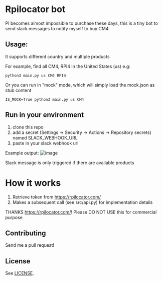 # Rpilocator bot
PI becomes almost impossible to purchase these days, this is a tiny bot to send slack messages to notify myself to buy CM4

## Usage:
It supports different country and multiple products

For example, find all CM4, RPI4 in the United States (us)
e.g: 
```
python3 main.py us CM4 RPI4
```

Or you can run in "mock" mode, which will simply load the mock.json as stub content
```
IS_MOCK=True python3 main.py us CM4
```

## Run in your environment
1. clone this repo
2. add a secret (Settings -> Security -> Actions -> Repository secrets) named SLACK_WEBHOOK_URL
3. paste in your slack webhook url

Example output:
![image](https://user-images.githubusercontent.com/141891/206967567-e9a25035-4081-4cc2-80f3-c2e32936b792.png)

Slack message is only triggered if there are available products

# How it works
1. Retrieve token from https://rpilocator.com/
2. Makes a subsequent call (see src/api.py) for implementation details

THANKS  https://rpilocator.com/! Please DO NOT USE this for commercial purpose

## Contributing
Send me a pull request!

## License

See [LICENSE](LICENSE).
